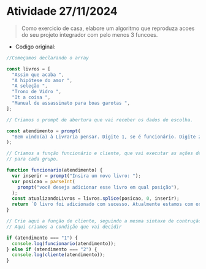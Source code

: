 # Atividade 27/11/2024

<!-- TODO: Adicionar pontuacao e assentos -->

> Como exercicio de casa, elabore um algoritmo que reproduza acoes do seu projeto
> integrador com pelo menos 3 funcoes.

- Codigo original:

```typescript
//Começamos declarando o array

const livros = [
  "Assim que acaba ",
  "A hipótese do amor ",
  "A seleção ",
  "Trono de Vidro ",
  "It a coisa ",
  "Manual de assassinato para boas garotas ",
];

// Criamos o prompt de abertura que vai receber os dados de escolha.

const atendimento = prompt(
  "Bem vindo(a) à Livraria pensar. Digite 1, se é funcionário. Digite 2, se é cliente.",
);

// Criamos a função funcionário e cliente, que vai executar as ações determinadas
// para cada grupo.

function funcionario(atendimento) {
  var inserir = prompt("Insira um novo livro: ");
  var posicao = parseInt(
    prompt("você deseja adicionar esse livro em qual posição"),
  );
  const atualizandoLivros = livros.splice(posicao, 0, inserir);
  return `O livro foi adicionado com sucesso. Atualmente estamos com os livros: ${livros}`;
}

// Crie aqui a função de cliente, seguindo a mesma sintaxe de contrução de função
// Aqui criamos a condição que vai decidir

if (atendimento === "1") {
  console.log(funcionario(atendimento));
} else if (atendimento === "2") {
  console.log(cliente(atendimento));
}
```

